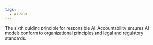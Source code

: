 ```yaml
---
tags:
  - AI-900
---
```

The sixth guiding principle for responsible AI. Accountability ensures AI models conform to organizational principles and legal and regulatory standards.